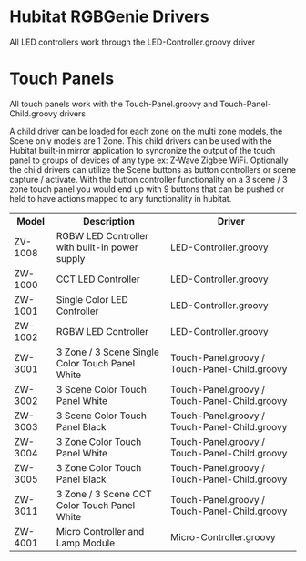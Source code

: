# Hubitat RGBGenie Drivers

All LED controllers work through the LED-Controller.groovy driver 


# Touch Panels
All touch panels work with the Touch-Panel.groovy and Touch-Panel-Child.groovy drivers

A child driver can be loaded for each zone on the multi zone models, the Scene only models are 1 Zone.
This child drivers can be used with the Hubitat built-in mirror application to syncronize the output of the touch panel to groups of devices of any type ex: Z-Wave Zigbee WiFi. 
Optionally the child drivers can utilize the Scene buttons as button controllers or scene capture / activate. With the button controller functionality on a 3 scene / 3 zone touch panel you would end up with 9 buttons that can be pushed or held to have actions mapped to any functionality in hubitat.

<table>
<tr><th>Model</th><th>Description</td><th>Driver</th></tr>
<tr><td>ZV-1008</td><td>RGBW LED Controller with built-in power supply</td><td>LED-Controller.groovy</td></tr>
<tr><td>ZW-1000</td><td>CCT LED Controller</td><td>LED-Controller.groovy</td><tr>
<tr><td>ZW-1001</td><td>Single Color LED Controller</td><td>LED-Controller.groovy</td></tr>
<tr><td>ZW-1002</td><td>RGBW LED Controller</td><td>LED-Controller.groovy</td></tr>
<tr><td>ZW-3001</td><td>3 Zone / 3 Scene Single Color Touch Panel White</td><td>Touch-Panel.groovy / Touch-Panel-Child.groovy</td></tr>
<tr><td>ZW-3002</td><td>3 Scene Color Touch Panel White</td><td>Touch-Panel.groovy / Touch-Panel-Child.groovy</td></tr>
<tr><td>ZW-3003</td><td>3 Scene Color Touch Panel Black</td><td>Touch-Panel.groovy / Touch-Panel-Child.groovy</td></tr>
<tr><td>ZW-3004</td><td>3 Zone Color Touch Panel White</td><td>Touch-Panel.groovy / Touch-Panel-Child.groovy</td></tr>
<tr><td>ZW-3005</td><td>3 Zone Color Touch Panel Black</td><td>Touch-Panel.groovy / Touch-Panel-Child.groovy</td></tr>
<tr><td>ZW-3011</td><td>3 Zone / 3 Scene CCT Color Touch Panel White</td><td>Touch-Panel.groovy / Touch-Panel-Child.groovy</td></tr>
<tr><td>ZW-4001</td><td>Micro Controller and Lamp Module</td><td>Micro-Controller.groovy</td></tr>
</table>

